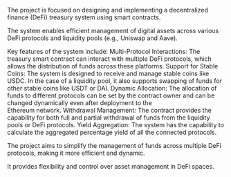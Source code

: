 The project is focused on designing and implementing a decentralized finance (DeFi) treasury system using smart contracts.

The system enables efficient management of digital assets across various DeFi protocols and liquidity pools (e.g., Uniswap and Aave).

Key features of the system include:
    Multi-Protocol Interactions: The treasury smart contract can interact with multiple DeFi protocols, which allows the distribution of funds across these platforms.
    Support for Stable Coins: The system is designed to receive and manage stable coins like USDC. In the case of a liquidity pool, it also supports swapping of funds 
                              for other stable coins like USDT or DAI.
    Dynamic Allocation: The allocation of funds to different protocols can be set by the contract owner and can be changed dynamically even after deployment to the    
                        Ethereum network.
    Withdrawal Management: The contract provides the capability for both full and partial withdrawal of funds from the liquidity pools or DeFi protocols.
    Yield Aggregation: The system has the capability to calculate the aggregated percentage yield of all the connected protocols.

The project aims to simplify the management of funds across multiple DeFi protocols, making it more efficient and dynamic.

It provides flexibility and control over asset management in DeFi spaces.
